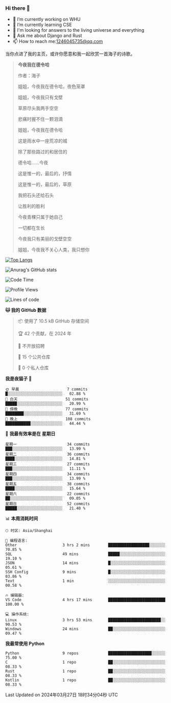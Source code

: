 ### Hi there 👋



- 🔭 I’m currently working on WHU
- 🌱 I’m currently learning CSE
- 🤔 I'm looking for answers to the living universe and everything
- 💬 Ask me about Django and Rust
- 📫 How to reach me:1246045735@qq.com

当你点进了我的主页，或许你愿意和我一起欣赏一首海子的诗歌。

>**今夜我在德令哈**
>
>作者：海子
>
>姐姐，今夜我在德令哈，夜色笼罩
>
>姐姐，今夜我只有戈壁
>
>草原尽头我两手空空
>
>悲痛时握不住一颗泪滴
>
>姐姐，今夜我在德令哈
>
>这是雨水中一座荒凉的城
>
>除了那些路过的和居住的
>
>德令哈......今夜
>
>这是惟一的，最后的，抒情
>
>这是惟一的，最后的，草原
>
>我把石头还给石头
>
>让胜利的胜利
>
>今夜青稞只属于她自己
>
>一切都在生长
>
>今夜我只有美丽的戈壁空空
>
>姐姐，今夜我不关心人类，我只想你



[![Top Langs](https://github-readme-stats.vercel.app/api/top-langs/?username=wisdomgo&theme=onedark)](https://github.com/anuraghazra/github-readme-stats)

![Anurag's GitHub stats](https://github-readme-stats.vercel.app/api?username=wisdomgo&hide=contribs,stars&theme=synthwave)

<!--START_SECTION:waka-->
![Code Time](http://img.shields.io/badge/Code%20Time-135%20hrs%2053%20mins-blue)

![Profile Views](http://img.shields.io/badge/%E4%B8%AA%E4%BA%BA%E8%B5%84%E6%96%99%E8%A7%82%E7%9C%8B%E6%AC%A1%E6%95%B0-99-blue)

![Lines of code](https://img.shields.io/badge/%E4%BB%8E%E3%80%8CHello%20World%E3%80%8D%E8%B5%B7%E6%88%91%E5%B7%B2%E7%BB%8F%E5%86%99%E4%BA%86-45.0%20thousand%20%E8%A1%8C%E4%BB%A3%E7%A0%81-blue)

**🐱 我的 GitHub 数据** 

> 📦  使用了 10.5 kB GitHub 存储空间 
 > 
> 🏆 42 个贡献，在 2024 年
 > 
> 🚫 不开放招聘
 > 
> 📜 15 个公共仓库 
 > 
> 🔑 0 个私人仓库 
 > 
**我是夜猫子 🦉** 

```text
🌞 早晨                     7 commits           █░░░░░░░░░░░░░░░░░░░░░░░░   02.88 % 
🌆 白天                     51 commits          █████░░░░░░░░░░░░░░░░░░░░   20.99 % 
🌃 傍晚                     77 commits          ████████░░░░░░░░░░░░░░░░░   31.69 % 
🌙 晚上                     108 commits         ███████████░░░░░░░░░░░░░░   44.44 % 
```
📅 **我最有效率是在 星期日** 

```text
星期一                      34 commits          ███░░░░░░░░░░░░░░░░░░░░░░   13.99 % 
星期二                      36 commits          ████░░░░░░░░░░░░░░░░░░░░░   14.81 % 
星期三                      27 commits          ███░░░░░░░░░░░░░░░░░░░░░░   11.11 % 
星期四                      34 commits          ███░░░░░░░░░░░░░░░░░░░░░░   13.99 % 
星期五                      38 commits          ████░░░░░░░░░░░░░░░░░░░░░   15.64 % 
星期六                      22 commits          ██░░░░░░░░░░░░░░░░░░░░░░░   09.05 % 
星期日                      52 commits          █████░░░░░░░░░░░░░░░░░░░░   21.40 % 
```


📊 **本周消耗时间** 

```text
🕑︎ 时区: Asia/Shanghai

💬 编程语言: 
Other                    3 hrs 2 mins        ██████████████████░░░░░░░   70.85 % 
SQL                      49 mins             █████░░░░░░░░░░░░░░░░░░░░   19.10 % 
JSON                     14 mins             █░░░░░░░░░░░░░░░░░░░░░░░░   05.61 % 
SSH Config               9 mins              █░░░░░░░░░░░░░░░░░░░░░░░░   03.86 % 
Text                     1 min               ░░░░░░░░░░░░░░░░░░░░░░░░░   00.58 % 

🔥 编辑器: 
VS Code                  4 hrs 17 mins       █████████████████████████   100.00 % 

💻 操作系统: 
Linux                    3 hrs 53 mins       ███████████████████████░░   90.53 % 
Windows                  24 mins             ██░░░░░░░░░░░░░░░░░░░░░░░   09.47 % 
```

**我最常使用 Python** 

```text
Python                   9 repos             ███████████████████░░░░░░   75.00 % 
C                        1 repo              ██░░░░░░░░░░░░░░░░░░░░░░░   08.33 % 
Rust                     1 repo              ██░░░░░░░░░░░░░░░░░░░░░░░   08.33 % 
Kotlin                   1 repo              ██░░░░░░░░░░░░░░░░░░░░░░░   08.33 % 
```




 Last Updated on 2024年03月27日 18时34分04秒 UTC
<!--END_SECTION:waka-->
